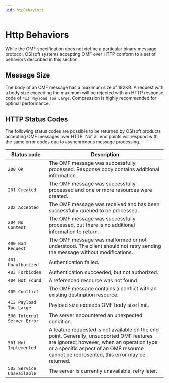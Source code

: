 ```yaml
---
uid: htpBehaviors
---
```


# Http Behaviors

While the OMF specification does not define a particular binary message protocol, OSIsoft systems accepting OMF over HTTP conform to a set of behaviors described in this section.
## Message Size

The body of an OMF message has a maximum size of 192KB. A request with a body size exceeding the maximum will be rejected with an HTTP response code 
of `413 Payload Too Large`. Compression is highly recommended for optimal performance.

## HTTP Status Codes

The following status codes are possible to be returned by OSIsoft products accepting OMF messages over HTTP. 
Not all end points will respond with the same error codes due to asynchronous message processing.

| Status code | Description |
| --- | --- |
| `200 OK` | The OMF message was successfully processed. Response body contains additional information. |
| `201 Created` | The OMF message was successfully processed and one or more resources were created. |
| `202 Accepted` | The OMF message was received and has been successfully queued to be processed. |
| `204 No Content` | The OMF message was successfully processed, but there is no additional information to return. |
| `400 Bad Request` | The OMF message was malformed or not understood. The client should not retry sending the message without modifications. |
| `401 Unauthorized` | Authentication failed. |
| `403 Forbidden` | Authentication succeeded, but not authorized. |
| `404 Not Found` | A referenced resource was not found. |
| `409 Conflict` | The OMF message contains a conflict with an existing destination resource. |
| `413 Payload Too Large` | Payload size exceeds OMF body size limit. |
| `500 Internal Server Error` | The server encountered an unexpected condition. |
| `501 Not Implemented` | A feature requested is not available on the end point. Generally, unsupported OMF features are ignored; however, when an operation type or a specific aspect of an OMF resource cannot be represented, this error may be returned. |
| `503 Service Unavailable` | The server is currently unavailable, retry later. |
